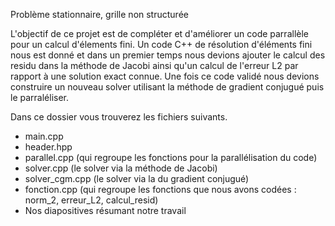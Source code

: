 Problème stationnaire, grille non structurée

L'objectif de ce projet est de compléter et d'améliorer un code parrallèle pour un calcul d'élements fini. Un code C++ de résolution d'éléments fini nous est donné et dans un premier temps nous devions ajouter le calcul des residu dans la méthode de Jacobi ainsi qu'un calcul de l'erreur L2 par rapport à une solution exact connue. Une fois ce code validé nous devions construire un nouveau solver utilisant la méthode de gradient conjugué puis le parraléliser.

Dans ce dossier vous trouverez les fichiers suivants.

- main.cpp
- header.hpp
- parallel.cpp (qui regroupe les fonctions pour la parallélisation du code)
- solver.cpp (le solver via la méthode de Jacobi)
- solver_cgm.cpp (le solver via la du gradient conjugué)
- fonction.cpp (qui regroupe les fonctions que nous avons codées : norm_2, erreur_L2, calcul_resid)
- Nos diapositives résumant notre travail
